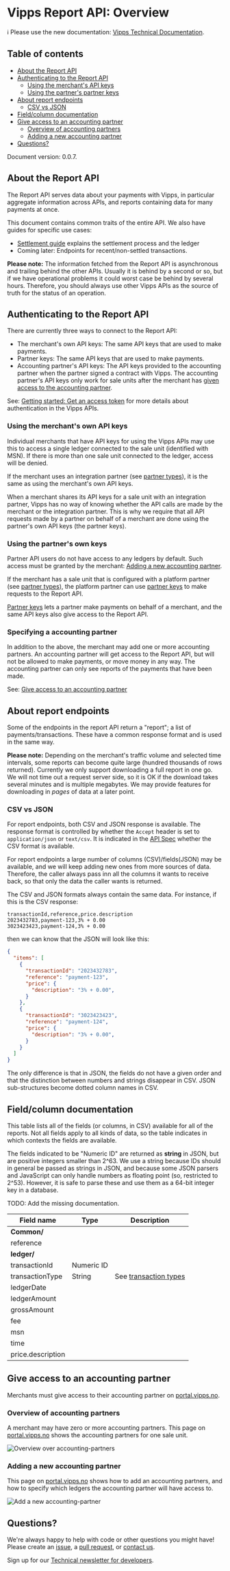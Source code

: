 <!-- START_METADATA
---
title: "API Guide: Overview"
sidebar_position: 5
---
END_METADATA -->

# Vipps Report API: Overview

<!-- START_COMMENT -->

ℹ️ Please use the new documentation:
[Vipps Technical Documentation](https://vippsas.github.io/vipps-developer-docs/).

<!-- END_COMMENT -->

<!-- START_TOC -->

## Table of contents

* [About the Report API](#about-the-report-api)
* [Authenticating to the Report API](#authenticating-to-the-report-api)
  * [Using the merchant's API keys](#using-the-merchants-api-keys)
  * [Using the partner's partner keys](#using-the-partners-partner-keys)
* [About report endpoints](#about-report-endpoints)
  * [CSV vs JSON](#csv-vs-json)
* [Field/column documentation](#fieldcolumn-documentation)
* [Give access to an accounting partner](#give-access-to-an-accounting-partner)
  * [Overview of accounting partners](#overview-of-accounting-partners)
  * [Adding a new accounting partner](#adding-a-new-accounting-partner)
* [Questions?](#questions)

<!-- END_TOC -->

Document version: 0.0.7.

## About the Report API

The Report API serves data about your payments with Vipps, in particular
aggregate information across APIs, and reports containing data for many
payments at once.

This document contains common traits of the entire API.
We also have guides for specific use cases:

* [Settlement guide](vipps-report-api-settlement-guide.md) explains the settlement process and the ledger
* Coming later: Endpoints for recent/non-settled transactions.

**Please note:** The information fetched from the Report API is
asynchronous and trailing behind the other APIs. Usually it is behind
by a second or so, but if we have operational problems it could worst
case be behind by several hours. Therefore, you should always use other
Vipps APIs as the source of truth for the status of an operation.

## Authenticating to the Report API

There are currently three ways to connect to the Report API:

* The merchant's own API keys: The same API keys that are used to make payments.
* Partner keys: The same API keys that are used to make payments.
* Accounting partner's API keys: The API keys provided to the accounting partner
  when the partner signed a contract with Vipps. The accounting partner's
  API keys only work for sale units after the merchant has
  [given access to the accounting partner](vipps-report-api#give-access-to-an-accounting-partner).

See:
[Getting started: Get an access token](https://vippsas.github.io/vipps-developer-docs/docs/vipps-developers/vipps-getting-started#get-an-access-token) for more details about authentication in the Vipps APIs.

### Using the merchant's own API keys

Individual merchants that have API keys
for using the Vipps APIs may use this to access a single
ledger connected to the sale unit (identified with MSN). If there
is more than one sale unit connected to the ledger, access will be denied.

If the merchant uses an integration partner (see
[partner types](https://vippsas.github.io/vipps-developer-docs/docs/vipps-partner/#partner-types)),
it is the same as using the merchant's own API keys.

When a merchant shares its API keys for a sale unit with an integration partner,
Vipps has no way of knowing whether the API calls are made by the merchant or
the integration partner.
This is why we require that all API requests made by a partner on behalf of a
merchant are done using the partner's own API keys (the partner keys).

### Using the partner's own keys

Partner API users do not have access to any ledgers by default. Such
access must be granted by the merchant:
[Adding a new accounting partner](#adding-a-new-accounting-partner).

If the merchant has a sale unit that is configured with a platform partner (see
[partner types](https://vippsas.github.io/vipps-developer-docs/docs/vipps-partner/#partner-types)),
the platform partner can use
[partner keys](https://vippsas.github.io/vipps-developer-docs/docs/vipps-partner/partner-keys)
to make requests to the Report API.

[Partner keys](https://vippsas.github.io/vipps-developer-docs/docs/vipps-partner/partner-keys)
lets a partner make payments on behalf of a merchant, and the same API keys
also give access to the Report API.

### Specifying a accounting partner

In addition to the above, the merchant may add one or more accounting partners.
An accounting partner will get access to the Report API, but will not be allowed
to make payments, or move money in any way. The accounting partner can only see
reports of the payments that have been made.

See:
[Give access to an accounting partner](vipps-report-api#give-access-to-an-accounting-partner)

## About report endpoints

Some of the endpoints in the report API return a "report"; a list of
payments/transactions. These have a common response format and is
used in the same way.

**Please note:** Depending on the merchant's traffic volume and
selected time intervals, some reports can become quite large
(hundred thousands of rows returned). Currently we only support
downloading a full report in one go. We will not time out a
request server side, so it is OK if the download takes several
minutes and is multiple megabytes. We may provide features
for downloading in *pages* of data at a later point.

### CSV vs JSON

For report endpoints, both CSV and JSON response is available.
The response format is controlled by whether
the `Accept` header is set to `application/json` or `text/csv`.
It is indicated in the
[API Spec](https://vippsas.github.io/vipps-developer-docs/api/report)
whether the CSV format is available.

For report endpoints a large number of columns (CSV)/fields(JSON)
may be available, and we will keep adding new ones from more sources
of data. Therefore, the caller always pass inn all the columns it wants
to receive back, so that only the data the caller wants is returned.

The CSV and JSON formats always contain the same data. For instance,
if this is the CSV response:

```text
transactionId,reference,price.description
2023432783,payment-123,3% + 0.00
3023423423,payment-124,3% + 0.00
```

then we can know that the JSON will look like this:

```json
{
  "items": [
    {
      "transactionId": "2023432783",
      "reference": "payment-123",
      "price": {
        "description": "3% + 0.00",
      }
    },
    {
      "transactionId": "3023423423",
      "reference": "payment-124",
      "price": {
        "description": "3% + 0.00",
      }
    }
  ]
}
```

The only difference is that in JSON, the fields do not have a given
order and that the distinction between numbers and strings disappear in CSV.
JSON sub-structures become dotted column names in CSV.

## Field/column documentation

This table lists all of the fields (or columns, in CSV) available for
all of the reports. Not all fields apply to all kinds of data, so the
table indicates in which contexts the fields are available.

The fields indicated to be "Numeric ID" are returned as **string** in JSON,
but are positive integers smaller than 2^63.
We use a string because IDs should in general
be passed as strings in JSON, and because some JSON parsers and JavaScript
can only handle numbers as floating point (so, restricted to 2^53). However,
it is safe to parse these and use them as a 64-bit integer key in a database.

TODO: Add the missing documentation.

| Field name        | Type       | Description                                                                     |
|-------------------|------------|---------------------------------------------------------------------------------|
| **Common/**       |            |                                                                                 |
| reference         |            |                                                                                 |
| **ledger/**       |            |                                                                                 |
| transactionId     | Numeric ID |                                                                                 |
| transactionType   | String     | See [transaction types](vipps-report-api-settlement-guide.md#transaction-types) |
| ledgerDate        |            |                                                                                 |
| ledgerAmount      |            |                                                                                 |
| grossAmount       |            |                                                                                 |
| fee               |            |                                                                                 |
| msn               |            |                                                                                 |
| time              |            |                                                                                 |
| price.description |            |                                                                                 |

## Give access to an accounting partner

Merchants must give access to their accounting partner on
[portal.vipps.no](https://portal.vipps.no).

### Overview of accounting partners

A merchant may have zero or more accounting partners. This page on
[portal.vipps.no](https://portal.vipps.no)
shows the accounting partners for one sale unit.

![Overview over accounting-partners](./images/portal-regnskapspartnere-oversikt.png "Accounting Partners overview")

### Adding a new accounting partner

This page on
[portal.vipps.no](https://portal.vipps.no)
shows how to add an accounting partners, and how to specify which ledgers the
accounting partner will have access to.

![Add a new accounting-partner](./images/portal-regnskapspartnere-legg-til.png "Add a new accounting partner")

## Questions?

We're always happy to help with code or other questions you might have!
Please create an [issue](https://github.com/vippsas/vipps-report-api/issues),
a [pull request](https://github.com/vippsas/vipps-report-api/pulls),
or [contact us](https://github.com/vippsas/vipps-developers/blob/master/contact.md).

Sign up for our [Technical newsletter for developers](https://github.com/vippsas/vipps-developers/tree/master/newsletters).
